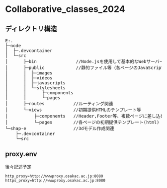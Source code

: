 # Collaborative_classes_2024

## ディレクトリ構造
<pre>
E:.
├─node
│  ├─.devcontainer
│  └─src
│      ├─bin               //Node.jsを使用して基本的なWebサーバーを作成
│      ├─public            //静的ファイル等（各ページのJavaScript,CSS,image等）
│      │  ├─images
│      │  ├─videos
│      │  ├─javascripts
│      │  └─stylesheets
│      │      ├─components
│      │      └─pages
│      ├─routes           //ルーティング関連
│      └─views            //初期提供HTMLのテンプレート等
│          ├─components   //Header,Footer等、複数ページに差し込むテンプレート
│          └─pages        //各ページの初期提供テンプレート(html)
└─shap-e                  //3dモデル作成関連
    ├─.devcontainer
    └─src
</pre>


## proxy.env
後々記述予定

    http_proxy=http://wwwproxy.osakac.ac.jp:8080
    https_proxy=http://wwwproxy.osakac.ac.jp:8080
